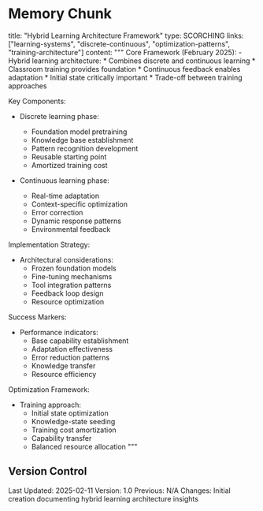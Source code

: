# Memory Chunk

<chunk>
title: "Hybrid Learning Architecture Framework"
type: SCORCHING
links: ["learning-systems", "discrete-continuous", "optimization-patterns", "training-architecture"]
content: """
Core Framework (February 2025):
- Hybrid learning architecture:
  * Combines discrete and continuous learning
  * Classroom training provides foundation
  * Continuous feedback enables adaptation
  * Initial state critically important
  * Trade-off between training approaches

Key Components:
- Discrete learning phase:
  * Foundation model pretraining
  * Knowledge base establishment
  * Pattern recognition development
  * Reusable starting point
  * Amortized training cost

- Continuous learning phase:
  * Real-time adaptation
  * Context-specific optimization
  * Error correction
  * Dynamic response patterns
  * Environmental feedback

Implementation Strategy:
- Architectural considerations:
  * Frozen foundation models
  * Fine-tuning mechanisms
  * Tool integration patterns
  * Feedback loop design
  * Resource optimization

Success Markers:
- Performance indicators:
  * Base capability establishment
  * Adaptation effectiveness
  * Error reduction patterns
  * Knowledge transfer
  * Resource efficiency

Optimization Framework:
- Training approach:
  * Initial state optimization
  * Knowledge-state seeding
  * Training cost amortization
  * Capability transfer
  * Balanced resource allocation
"""
</chunk>

## Version Control
Last Updated: 2025-02-11
Version: 1.0
Previous: N/A
Changes: Initial creation documenting hybrid learning architecture insights